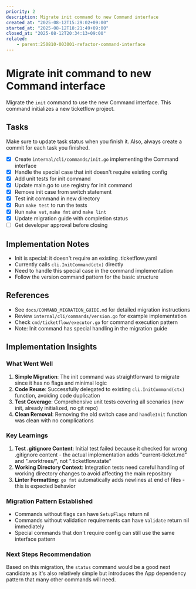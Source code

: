 ```yaml
---
priority: 2
description: Migrate init command to new Command interface
created_at: "2025-08-12T15:29:02+09:00"
started_at: "2025-08-12T18:21:49+09:00"
closed_at: "2025-08-12T20:34:13+09:00"
related:
    - parent:250810-003001-refactor-command-interface
---
```


# Migrate init command to new Command interface

Migrate the `init` command to use the new Command interface. This command initializes a new ticketflow project.

## Tasks
Make sure to update task status when you finish it. Also, always create a commit for each task you finished.

- [x] Create `internal/cli/commands/init.go` implementing the Command interface
- [x] Handle the special case that init doesn't require existing config
- [x] Add unit tests for init command
- [x] Update main.go to use registry for init command
- [x] Remove init case from switch statement
- [x] Test init command in new directory
- [x] Run `make test` to run the tests
- [x] Run `make vet`, `make fmt` and `make lint`
- [x] Update migration guide with completion status
- [ ] Get developer approval before closing

## Implementation Notes

- Init is special: it doesn't require an existing .ticketflow.yaml
- Currently calls `cli.InitCommand(ctx)` directly
- Need to handle this special case in the command implementation
- Follow the version command pattern for the basic structure

## References

- See `docs/COMMAND_MIGRATION_GUIDE.md` for detailed migration instructions
- Review `internal/cli/commands/version.go` for example implementation
- Check `cmd/ticketflow/executor.go` for command execution pattern
- Note: Init command has special handling in the migration guide

## Implementation Insights

### What Went Well
1. **Simple Migration**: The init command was straightforward to migrate since it has no flags and minimal logic
2. **Code Reuse**: Successfully delegated to existing `cli.InitCommand(ctx)` function, avoiding code duplication
3. **Test Coverage**: Comprehensive unit tests covering all scenarios (new init, already initialized, no git repo)
4. **Clean Removal**: Removing the old switch case and `handleInit` function was clean with no complications

### Key Learnings
1. **Test .gitignore Content**: Initial test failed because it checked for wrong .gitignore content - the actual implementation adds "current-ticket.md" and ".worktrees/", not ".ticketflow.state"
2. **Working Directory Context**: Integration tests need careful handling of working directory changes to avoid affecting the main repository
3. **Linter Formatting**: `go fmt` automatically adds newlines at end of files - this is expected behavior

### Migration Pattern Established
- Commands without flags can have `SetupFlags` return nil
- Commands without validation requirements can have `Validate` return nil immediately
- Special commands that don't require config can still use the same interface pattern

### Next Steps Recommendation
Based on this migration, the `status` command would be a good next candidate as it's also relatively simple but introduces the App dependency pattern that many other commands will need.